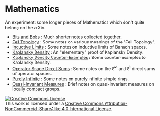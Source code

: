 # Mathematics

An experiment: some longer pieces of Mathematics which don't quite belong on the arXiv.

- [Bits and Bobs](https://github.com/MatthewDaws/Mathematics/tree/master/Bits-n-Bobs) : Much shorter notes collected together.
- [Fell Topology](https://github.com/MatthewDaws/Mathematics/tree/master/Fell-Topology) : Some notes on various meanings of the "Fell Topology".
- [Inductive Limits](https://github.com/MatthewDaws/Mathematics/tree/master/Inductive-Limits) : Some notes on inductive limits of Banach spaces.
- [Kaplansky Density](https://github.com/MatthewDaws/Mathematics/tree/master/Kaplansky) : An "elementary" proof of Kaplansky Density.
- [Kaplansky Density Counter-Examples](https://github.com/MatthewDaws/Mathematics/tree/master/Kaplansky2) : Some counter-examples to Kaplansky Density.
- [Operator Space Direct Sums](https://github.com/MatthewDaws/Mathematics/tree/master/OS-Direct-Sums) : Some notes on the $\ell^\infty$ and $\ell^1$ direct sums of operator spaces.
- [Purely Infinite](https://github.com/MatthewDaws/Mathematics/tree/master/Purely-Infinite) : Some notes on purely infinite simple rings.
- [Quasi-Invariant Measures](https://github.com/MatthewDaws/Mathematics/tree/master/Quasi-Inv-Measures) : Brief notes on quasi-invariant measures on locally compact groups.

<a rel="license" href="http://creativecommons.org/licenses/by-nc-sa/4.0/"><img alt="Creative Commons License" style="border-width:0" src="https://i.creativecommons.org/l/by-nc-sa/4.0/88x31.png" /></a><br />This work is licensed under a <a rel="license" href="http://creativecommons.org/licenses/by-nc-sa/4.0/">Creative Commons Attribution-NonCommercial-ShareAlike 4.0 International License</a>.